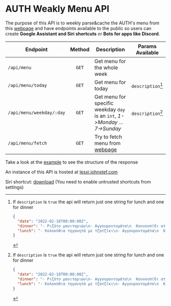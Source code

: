 # AUTH Weakly Menu API

The purpose of this API is to weekly parse&cache the AUTH's menu from this
[webpage](https://www.auth.gr/weekly-menu/) and have endpoints available to the
public so users can create **Google Assistant and Siri shortcuts** or **Bots
for apps like Discord**.

| Endpoint                 | Method | Description                                                                | Params Available                  |
| ------------------------ | :----: | -------------------------------------------------------------------------- | --------------------------------- |
| `/api/menu`              | `GET`  | Get menu for the whole week                                                |
| `/api/menu/today`        | `GET`  | Get menu for today                                                         | `description`[^param:description] |
| `/api/menu/weekday/:day` | `GET`  | Get menu for specific weekday `day` is an `int`, _1->Monday ... 7->Sunday_ | `description`[^param:description] |
| `/api/menu/fetch`        | `GET`  | Try to fetch menu from [webpage](https://www.auth.gr/weekly-menu/)         |

[^param:description]:
    If `description` is `true` the api will return just one string for lunch and one for dinner

    ```json
    {
      "date": "2022-02-18T00:00:00Z",
      "dinner": "- Ριζότο μανιταριών\n- Αγγουροντομάτα\n  Κουνουπίδι ατμού\n- Θρ..",
      "lunch": "- Κολοκύθια τηγανητά με τζατζίκι\n- Αγγουροντομάτα\n  Κουνουπίδι.."
    }
    ```

Take a look at the [example](./example.json) to see the structure of the response

An instance of this API is hosted at [lesxi.johnstef.com](http://lesxi.johnstef.com/api/menu)

Siri shortcut: [download](https://www.icloud.com/shortcuts/c9a7fbd873504f8596893332b239c93a) (You need to enable untrusted shortcuts from settings)
